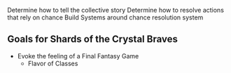 Determine how to tell the collective story
Determine how to resolve actions that rely on chance
Build Systems around chance resolution system

## Goals for Shards of the Crystal Braves
- Evoke the feeling of a Final Fantasy Game
	- Flavor of Classes